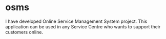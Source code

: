 # osms
I have developed Online Service Management System project. This application can be used in any Service Centre who wants to support their customers online.
